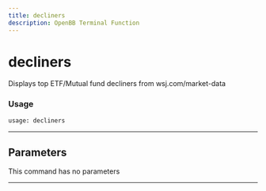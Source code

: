 ```yaml
---
title: decliners
description: OpenBB Terminal Function
---
```


# decliners

Displays top ETF/Mutual fund decliners from wsj.com/market-data

### Usage

```python
usage: decliners
```

---

## Parameters

This command has no parameters

---

